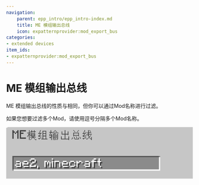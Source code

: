 ```yaml
---
navigation:
    parent: epp_intro/epp_intro-index.md
    title: ME 模组输出总线
    icon: expatternprovider:mod_export_bus
categories:
- extended devices
item_ids:
- expatternprovider:mod_export_bus
---
```


# ME 模组输出总线

<GameScene zoom="8" background="transparent">
  <ImportStructure src="../structure/cable_mod_export_bus.snbt"></ImportStructure>
</GameScene>

ME 模组输出总线的性质与<ItemLink id="ae2:export_bus" />相同，但你可以通过Mod名称进行过滤。

如果您想要过滤多个Mod，请使用逗号分隔多个Mod名称。

![PIC](../pic/mod_bus_name2.png)
